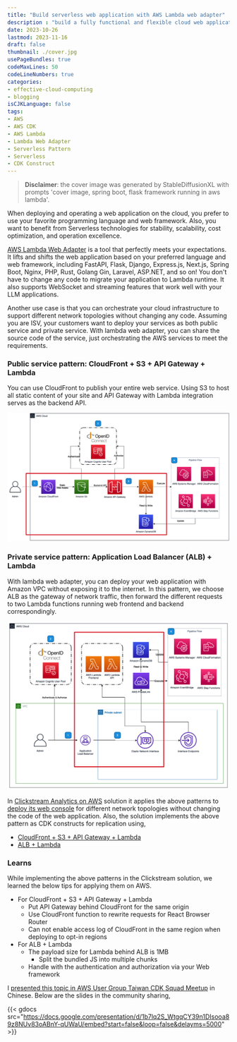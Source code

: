 ```yaml
---
title: "Build serverless web application with AWS Lambda web adapter"
description : "build a fully functional and flexible cloud web application"
date: 2023-10-26
lastmod: 2023-11-16
draft: false
thumbnail: ./cover.jpg
usePageBundles: true
codeMaxLines: 50
codeLineNumbers: true
categories:
- effective-cloud-computing
- blogging
isCJKLanguage: false
tags:
- AWS
- AWS CDK
- AWS Lambda
- Lambda Web Adapter
- Serverless Pattern
- Serverless
- CDK Construct
---
```

> **Disclaimer**: the cover image was generated by StableDiffusionXL with prompts 'cover image, spring boot, flask framework running in aws lambda'.

When deploying and operating a web application on the cloud, you prefer to use your favorite programming language and web framework. Also, you want to benefit from Serverless technologies for stability, scalability, cost optimization, and operation excellence.

[AWS Lambda Web Adapter][web-adapter] is a tool that perfectly meets your expectations. It lifts and shifts the web application based on your preferred language and web framework, including FastAPI, Flask, Django, Express.js, Next.js, Spring Boot, Nginx, PHP, Rust, Golang Gin, Laravel, ASP.NET, and so on! You don't have to change any code to migrate your application to Lambda runtime. It also supports WebSocket and streaming features that work well with your LLM applications.

Another use case is that you can orchestrate your cloud infrastructure to support different network topologies without changing any code. Assuming you are ISV, your customers want to deploy your services as both public service and private service. With lambda web adapter, you can share the source code of the service, just orchestrating the AWS services to meet the requirements.

### Public service pattern: CloudFront + S3 + API Gateway + Lambda

You can use CloudFront to publish your entire web service. Using S3 to host all static content of your site and API Gateway with Lambda integration serves as the backend API.

![Public service pattern architect](./images/public-service.png "The pattern architect for hosting web application as public service")

### Private service pattern: Application Load Balancer (ALB) + Lambda

With lambda web adapter, you can deploy your web application with Amazon VPC without exposing it to the internet. In this pattern, we choose ALB as the gateway of network traffic, then forward the different requests to two Lambda functions running web frontend and backend correspondingly.

![Private service pattern architect](./images/private-service.png "The pattern architect for hosting web application as private service without public access")

In [Clickstream Analytics on AWS][clickstream-solution] solution it applies the above patterns to [deploy its web console][clickstream-deployment] for different network topologies without changing the code of the web application. Also, the solution implements the above pattern as CDK constructs for replication using,

- [CloudFront + S3 + API Gateway + Lambda][pattern-1-construct]
- [ALB + Lambda][pattern-2-construct]

### Learns

While implementing the above patterns in the Clickstream solution, we learned the below tips for applying them on AWS.

- For CloudFront + S3 + API Gateway + Lambda
  - Put API Gateway behind CloudFront for the same origin
  - Use CloudFront function to rewrite requests for React Browser Router
  - Can not enable access log of CloudFront in the same region when deploying to opt-in regions
- For ALB + Lambda
  - The payload size for Lambda behind ALB is 1MB
    - Split the bundled JS into multiple chunks
  - Handle with the authentication and authorization via your Web framework

I [presented this topic in AWS User Group Taiwan CDK Squad Meetup][presentation-record] in Chinese. Below are the slides in the community sharing,

{{< gdocs src="https://docs.google.com/presentation/d/1b7lq2S_WtgqCY39n1DIsooa89z8NUv83oABnY-qUWaU/embed?start=false&loop=false&delayms=5000" >}}

[web-adapter]: https://github.com/awslabs/aws-lambda-web-adapter
[clickstream-solution]: https://aws.amazon.com/solutions/implementations/clickstream-analytics-on-aws/
[clickstream-deployment]: https://awslabs.github.io/clickstream-analytics-on-aws/en/deployment/
[pattern-1-construct]: https://github.com/awslabs/clickstream-analytics-on-aws/blob/main/src/control-plane/cloudfront-s3-portal.ts
[pattern-2-construct]: https://github.com/awslabs/clickstream-analytics-on-aws/blob/main/src/control-plane/alb-lambda-portal.ts
[presentation-record]: https://youtu.be/k8UJN7RPQEg?si=DV-UKodgAR3ZzEKp&t=3443
